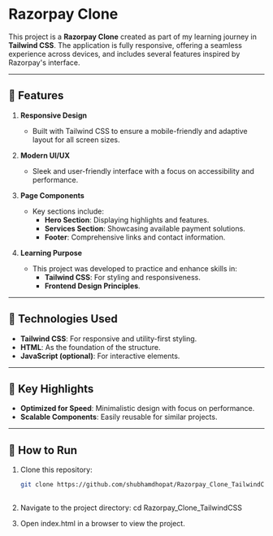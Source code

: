 # Razorpay Clone  

This project is a **Razorpay Clone** created as part of my learning journey in **Tailwind CSS**. The application is fully responsive, offering a seamless experience across devices, and includes several features inspired by Razorpay's interface.

---

## 🚀 Features  

1. **Responsive Design**  
   - Built with Tailwind CSS to ensure a mobile-friendly and adaptive layout for all screen sizes.  

2. **Modern UI/UX**  
   - Sleek and user-friendly interface with a focus on accessibility and performance.  

3. **Page Components**  
   - Key sections include:  
     - **Hero Section**: Displaying highlights and features.  
     - **Services Section**: Showcasing available payment solutions.  
     - **Footer**: Comprehensive links and contact information.  

4. **Learning Purpose**  
   - This project was developed to practice and enhance skills in:  
     - **Tailwind CSS**: For styling and responsiveness.  
     - **Frontend Design Principles**.  

---

## 📖 Technologies Used  

- **Tailwind CSS**: For responsive and utility-first styling.  
- **HTML**: As the foundation of the structure.  
- **JavaScript (optional)**: For interactive elements.  

---

## 🌟 Key Highlights  

- **Optimized for Speed**: Minimalistic design with focus on performance.  
- **Scalable Components**: Easily reusable for similar projects.  

---

## 🔧 How to Run  

1. Clone this repository:  
   ```bash  
   git clone https://github.com/shubhamdhopat/Razorpay_Clone_TailwindCSS.git
     
2. Navigate to the project directory:
  cd Razorpay_Clone_TailwindCSS

3. Open index.html in a browser to view the project.




